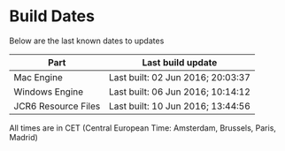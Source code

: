 # Build Dates

Below are the last known dates to updates

Part | Last build update
-----|-----
Mac Engine | Last built: 02 Jun 2016; 20:03:37
Windows Engine | Last built: 06 Jun 2016; 10:14:12
JCR6 Resource Files | Last built: 10 Jun 2016; 13:44:56
All times are in CET (Central European Time: Amsterdam, Brussels, Paris, Madrid)



